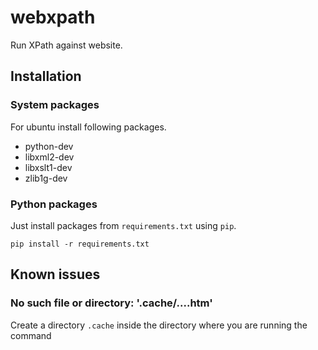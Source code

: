 # webxpath
Run XPath against website.


## Installation

### System packages
For ubuntu install following packages.

- python-dev 
- libxml2-dev 
- libxslt1-dev 
- zlib1g-dev 

### Python packages
Just install packages from `requirements.txt` using `pip`.

    pip install -r requirements.txt

## Known issues

### No such file or directory: '.cache/....htm'
Create a directory `.cache` inside the directory where you are running the command
